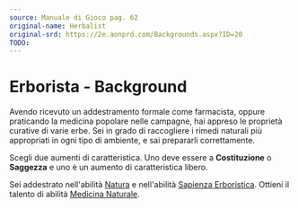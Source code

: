 ```yaml
---
source: Manuale di Gioco pag. 62
original-name: Herbalist
original-srd: https://2e.aonprd.com/Backgrounds.aspx?ID=20
TODO:
---
```


# Erborista - Background

Avendo ricevuto un addestramento formale come farmacista, oppure praticando la
medicina popolare nelle campagne, hai appreso le proprietà curative di varie
erbe. Sei in grado di raccogliere i rimedi naturali più appropriati in ogni tipo
di ambiente, e sai prepararli correttamente.

Scegli due aumenti di caratteristica. Uno deve essere a **Costituzione** o
**Saggezza** e uno è un aumento di caratteristica libero.

Sei addestrato nell'abilità [Natura](/abilita/natura) e nell'abilità
[Sapienza Erboristica](/abilita/sapienza). Ottieni il talento di abilità
[Medicina Naturale](/talenti/generici/medicina-naturale).
